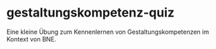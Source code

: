 # gestaltungskompetenz-quiz
Eine kleine Übung zum Kennenlernen von Gestaltungskompetenzen im Kontext von BNE.
